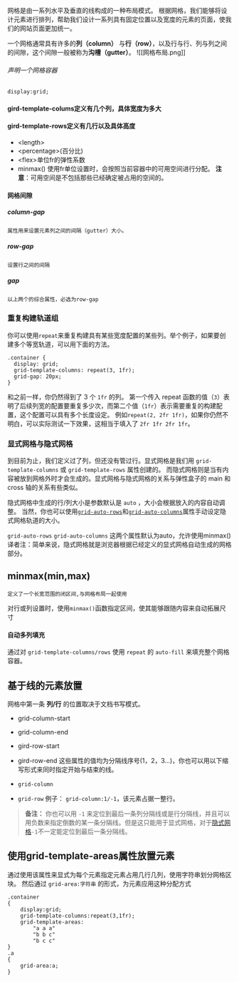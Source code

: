 网格是由一系列水平及垂直的线构成的一种布局模式。
	根据网格，我们能够将设计元素进行排列，帮助我们设计一系列具有固定位置以及宽度的元素的页面，使我们的网站页面更加统一。
	
一个网格通常具有许多的**列（column）** 与**行（row）**，以及行与行、列与列之间的间隙，这个间隙一般被称为**沟槽（gutter）**。
![[网格布局.png]]

###### 声明一个网格容器
`display:grid;`

#### gird-template-colums定义有几个列，具体宽度为多大
#### gird-template-rows定义有几行以及具体高度
 - \<length\>
 - \<percentage\>(百分比)
 - \<flex\>单位fr的弹性系数
 - minmax()
使用fr单位设置时，会按照当前容器中的可用空间进行分配。
**注意**：可用空间是不包括那些已经确定被占用的空间的。

#### 网格间隙

##### column-gap
	属性用来设置元素列之间的间隔（gutter）大小。
##### row-gap
	设置行之间的间隔
##### gap
	以上两个的综合属性，必选为row-gap

### 重复构建轨道组

你可以使用`repeat`来重复构建具有某些宽度配置的某些列。举个例子，如果要创建多个等宽轨道，可以用下面的方法。

```
.container {
  display: grid;
  grid-template-columns: repeat(3, 1fr);
  grid-gap: 20px;
}
```

和之前一样，你仍然得到了 3 个 `1fr` 的列。
	第一个传入 repeat 函数的值（`3`）表明了后续列宽的配置要重复多少次，而第二个值（`1fr`）表示需要重复的构建配置，这个配置可以具有多个长度设定。
	例如`repeat(2, 2fr 1fr)`，如果你仍然不明白，可以实际测试一下效果，这相当于填入了 `2fr 1fr 2fr 1fr`。

### 显式网格与隐式网格

到目前为止，我们定义过了列，但还没有管过行。显式网格是我们用 `grid-template-columns` 或 `grid-template-rows` 属性创建的。
而隐式网格则是当有内容被放到网格外时才会生成的。显式网格与隐式网格的关系与弹性盒子的 main 和 cross 轴的关系有些类似。

隐式网格中生成的行/列大小是参数默认是 `auto` ，大小会根据放入的内容自动调整。
当然，你也可以使用[`grid-auto-rows`](https://developer.mozilla.org/zh-CN/docs/Web/CSS/grid-auto-rows)和[`grid-auto-columns`](https://developer.mozilla.org/zh-CN/docs/Web/CSS/grid-auto-columns)属性手动设定隐式网格轨道的大小。

`grid-auto-rows`
`grid-auto-columns`
	这两个属性默认为auto，允许使用minmax()
译者注：简单来说，隐式网格就是浏览器根据已经定义的显式网格自动生成的网格部分。

## minmax(min,max)
	定义了一个长宽范围的闭区间,与网格布局一起使用
对行或列设置时，使用`minmax()`函数指定区间，使其能够跟随内容来自动拓展尺寸

#### 自动多列填充
通过对 `grid-template-columns/rows` 使用 `repeat` 的 `auto-fill` 来填充整个网格容器。

## 基于线的元素放置
网格中第一条 **列/行** 的位置取决于文档书写模式。
 - grid-column-start
 - grid-column-end
 - gird-row-start
 - gird-row-end
这些属性的值均为分隔线序号(1，2，3...)，你也可以用以下缩写形式来同时指定开始与结束的线。

- `grid-column`
- `grid-row`
例子： `grid-column:1/-1`，该元素占据一整行。

 >**备注：** 你也可以用 `-1` 来定位到最后一条列分隔线或是行分隔线，并且可以用负数来指定倒数的某一条分隔线。但是这只能用于显式网格，对于[隐式网格](https://developer.mozilla.org/zh-CN/docs/Glossary/Grid)`-1`不一定能定位到最后一条分隔线。

## 使用grid-template-areas属性放置元素
通过使用该属性来显式为每个元素指定元素占用几行几列，使用字符串划分网格区块。
然后通过 `grid-area:字符串` 的形式，为元素应用这种分配方式

```
.container
{
	display:grid;
	grid-template-columns:repeat(3,1fr);
	grid-template-areas:
		"a a a"
		"b b c"
		"b c c"
}
.a
{
	grid-area:a;
}
```
